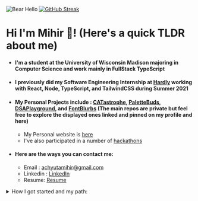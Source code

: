 ![Bear Hello](https://i.imgur.com/Ug2rb1J.gif) [![GitHub Streak](https://github-readme-streak-stats.herokuapp.com?user=Mihir-Achyuta&theme=gruvbox&hide_border=true)](https://git.io/streak-stats)

# Hi I'm Mihir 👋! (Here's a quick TLDR about me)

- #### I'm a student at the University of Wisconsin Madison majoring in Computer Science and work mainly in FullStack TypeScript

- #### I previously did my Software Engineering Internship at [Hardly](https://hardly-work.com) working with React, Node, TypeScript, and TailwindCSS during Summer 2021

- #### My Personal Projects include : [CATastrophe](https://github.com/Mihir-Achyuta/_CATastrophe_), [PaletteBuds](https://github.com/Mihir-Achyuta/_PaletteBuds_), [DSAPlayground](https://github.com/Mihir-Achyuta/_DSAPlayground_), and [FontBlurbs](https://github.com/Mihir-Achyuta/_FontBlurbs_) (The main repos are private but feel free to explore the displayed ones linked and pinned on my profile and here)

  - My Personal website is [here](https://mihirachyuta.me/)
  - I've also participated in a number of [hackathons](https://devpost.com/mihirachyuta)

- #### Here are the ways you can contact me:
  - Email : achyutamihir@gmail.com
  - Linkedin : [LinkedIn](https://www.linkedin.com/in/mihirachyuta)
  - Resume: [Resume](https://drive.google.com/file/d/14lCdrxst1fnZeup-mhKlEIuvOlTjRv3a/view)

<details>
<summary>How I got started and my path:</summary>
<br/>
2019: I started Junior year of high school with <a href="https://github.com/LearningRepos/AP-Computer-Science-A-Work">AP Computer Science A</a> that covered basic Object Oriented Programming and Data Structures(like strings, arrays, arraylists) but I started taking programming seriously 2nd semester in 2020.
<br/>
<br/>
2020: Web development first piqued my interest for a while when seeing a lot of websites that looked good. I wanted to do that also so I decided to use <a href="https://www.udemy.com/course/the-complete-web-development-bootcamp/">Angela Yu's</a> Udemy course to learn HTML/CSS/JavaScript on the frontend and Node/MongoDB on the backend. After making a non tutorial project (A long since abandoned meme generator turnt into FontBlurbs), I decided to learn a <a href="https://github.com/LearningRepos/mySqlLearning">Relational Database(MySQL)</a> and gain a high level overview of <a href="https://github.com/LearningRepos/dataStructuresAndAlgoLearning">Data Structures</a> over the summer both courses by Colt Steele. Along with learning those independent from each other, I decided to dive into <a href="https://github.com/LearningRepos/reactLearning">React.js</a> in another Udemy Course and learnt how to connect a React Frontend With a Node Backend(the start of my project PaletteBuds). On the side I decided to dab into <a href="https://github.com/LearningRepos/mobileDevLearning">Flutter</a> since I wanted to learn how a mobile app was created. However, I switched to React Native since I wanted to fully concentrate on Fullstack JavaScript for now.
<br/>
<br/>
2021(ongoing): This was the year in which I would apply my skills namely in hackathons. In my hackathons I made use of React and Firebase since using a Backend As A Service(BAAS) allowed me to concentrate on making the Minimum Viable Project look good. I won 1st Place and Most Innovative at <a href="https://evprogrammingclub.github.io/EVPCHacks/">EVPC Hacks 2021</a> and Best Beginner Hack at <a href="https://dvhacks.tech">DV Hacks</a>. A startup reached out to me from placing in DV Hacks and thats how I got my first Software Engineering Internship at <a href="https://hardly-work.com">Hardly</a> working with React, Node, TypeScript, and TailwindCSS. And this was the year in which I would choose to study Computer Science at <a href="https://www.cs.wisc.edu/">UW-Madison</a> Starting Fall 2021.
</details>
